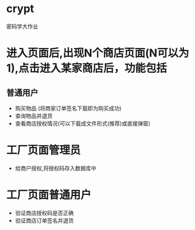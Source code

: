 # crypt
密码学大作业

# 进入页面后,出现N个商店页面(N可以为1),点击进入某家商店后，功能包括

## 普通用户

+ 购买物品 (将商家订单签名下载即为购买成功) 
+ 查询物品并退货  
+ 查看商店授权情况(可以下载成文件形式(推荐)或直接弹窗)  


# 工厂页面管理员  

+ 给商户授权,将授权码存入数据库中

# 工厂页面普通用户

+ 验证商店授权码是否正确
+ 验证商店订单签名并退货
